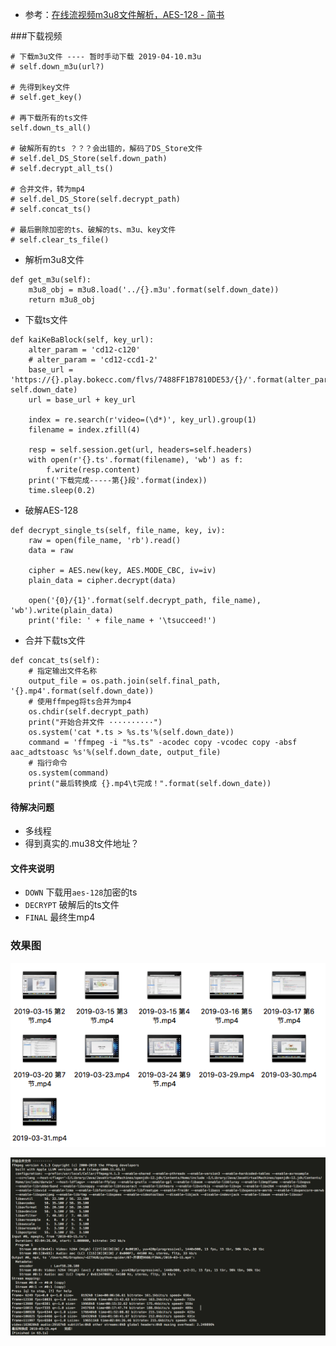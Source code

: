 - 参考：[在线流视频m3u8文件解析，AES-128 - 简书](https://www.jianshu.com/p/dee16407a776)

###下载视频
```
# 下载m3u文件 ---- 暂时手动下载 2019-04-10.m3u
# self.down_m3u(url?)

# 先得到key文件
# self.get_key()

# 再下载所有的ts文件
self.down_ts_all()

# 破解所有的ts ？？？会出错的，解码了DS_Store文件
# self.del_DS_Store(self.down_path)
# self.decrypt_all_ts()

# 合并文件，转为mp4
# self.del_DS_Store(self.decrypt_path)
# self.concat_ts()

# 最后删除加密的ts、破解的ts、m3u、key文件
# self.clear_ts_file()
```


- 解析m3u8文件

```
def get_m3u(self):
    m3u8_obj = m3u8.load('../{}.m3u'.format(self.down_date))
    return m3u8_obj
```



- 下载ts文件

```
def kaiKeBaBlock(self, key_url):      
    alter_param = 'cd12-c120'
    # alter_param = 'cd12-ccd1-2'
    base_url = 'https://{}.play.bokecc.com/flvs/7488FF1B7810DE53/{}/'.format(alter_param, self.down_date)
    url = base_url + key_url

    index = re.search(r'video=(\d*)', key_url).group(1) 
    filename = index.zfill(4)

    resp = self.session.get(url, headers=self.headers)
    with open(r'{}.ts'.format(filename), 'wb') as f:
        f.write(resp.content)
    print('下载完成-----第{}段'.format(index))
    time.sleep(0.2)
```




- 破解AES-128

```
def decrypt_single_ts(self, file_name, key, iv):
    raw = open(file_name, 'rb').read()
    data = raw

    cipher = AES.new(key, AES.MODE_CBC, iv=iv)
    plain_data = cipher.decrypt(data)

    open('{0}/{1}'.format(self.decrypt_path, file_name), 'wb').write(plain_data)
    print('file: ' + file_name + '\tsucceed!')
```



- 合并下载ts文件

```
def concat_ts(self): 
    # 指定输出文件名称
    output_file = os.path.join(self.final_path, '{}.mp4'.format(self.down_date))
    # 使用ffmpeg将ts合并为mp4
    os.chdir(self.decrypt_path)
    print("开始合并文件 ··········")
    os.system('cat *.ts > %s.ts'%(self.down_date))
    command = 'ffmpeg -i "%s.ts" -acodec copy -vcodec copy -absf aac_adtstoasc %s'%(self.down_date, output_file)
    # 指行命令
    os.system(command)
    print("最后转换成 {}.mp4\t完成！".format(self.down_date))
```



#### 待解决问题

- 多线程
- 得到真实的.mu38文件地址？



#### 文件夹说明

- `DOWN` 下载用`aes-128`加密的ts
- `DECRYPT` 破解后的ts文件
- `FINAL` 最终生mp4



### 效果图

![](../images/07-video.png)

![ ](../images/07-concat.png)

